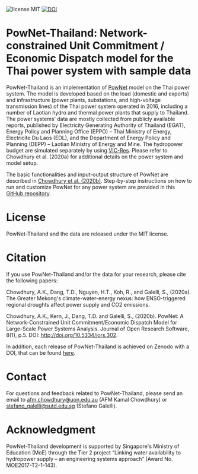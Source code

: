 ![license MIT](https://img.shields.io/github/license/kamal0013/PowNet) [![DOI](https://zenodo.org/badge/DOI/10.5281/zenodo.3756642.svg)](https://doi.org/10.5281/zenodo.3756642)
# PowNet-Thailand: Network-constrained Unit Commitment / Economic Dispatch model for the Thai power system with sample data
PowNet-Thailand is an implementation of [PowNet](https://github.com/kamal0013/PowNet) model on the Thai power system. The model is developed based on the load (domestic and exports) and infrastructure (power plants, substations, and high-voltage transmission lines) of the Thai power system operated in 2016, including a number of Laotian hydro and thermal power plants that supply to Thailand. The power systems’ data are mostly collected from publicly available reports, published by Electricity Generating Authority of Thailand (EGAT), Energy Policy and Planning Office (EPPO) – Thai Ministry of Energy, Electricite Du Laos (EDL), and the Department of Energy Policy and Planning (DEPP) – Laotian Ministry of Energy and Mine. The hydropower budget are simulated separately by using [VIC-Res](https://github.com/thanhiwer/VICRes). Please refer to Chowdhury et al. (2020a) for additional details on the power system and model setup.

The basic functionalities and input-output structure of PowNet are described in [Chowdhury et al. (2020b)](https://openresearchsoftware.metajnl.com/articles/10.5334/jors.302/). Step-by-step instructions on how to run and customize PowNet for any power system are provided in this [GitHub repository](https://github.com/kamal0013/PowNet).

# License
PowNet-Thailand and the data are released under the MIT license.

# Citation
If you use PowNet-Thailand and/or the data for your research, please cite the following papers:

Chowdhury, A.K., Dang, T.D., Nguyen, H.T., Koh, R., and Galelli, S., (2020a). The Greater Mekong's climate-water-energy nexus: how ENSO-triggered regional droughts affect power supply and CO2 emissions.

Chowdhury, A.K., Kern, J., Dang, T.D. and Galelli, S., (2020b). PowNet: A Network-Constrained Unit Commitment/Economic Dispatch Model for Large-Scale Power Systems Analysis. Journal of Open Research Software, 8(1), p.5. DOI: http://doi.org/10.5334/jors.302.

In addition, each release of PowNet-Thailand is achieved on Zenodo with a DOI, that can be found [here](link).

# Contact
For questions and feedback related to PowNet-Thailand, please send an email to afm.chowdhury@uon.edu.au (AFM Kamal Chowdhury) or stefano_galelli@sutd.edu.sg (Stefano Galelli).

# Acknowledgment	
PowNet-Thailand development is supported by Singapore's Ministry of Education (MoE) through the Tier 2 project “Linking water availability to hydropower supply – an engineering systems approach” (Award No. MOE2017-T2-1-143).
